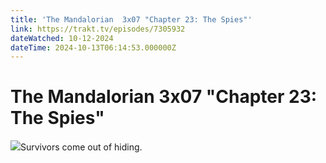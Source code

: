 ```yaml
---
title: 'The Mandalorian  3x07 "Chapter 23: The Spies"' 
link: https://trakt.tv/episodes/7305932
dateWatched: 10-12-2024
dateTime: 2024-10-13T06:14:53.000000Z
---
```

# The Mandalorian  3x07 "Chapter 23: The Spies"

![](https://walter-r2.trakt.tv/images/episodes/007/305/932/screenshots/thumb/49a733f100.jpg)Survivors come out of hiding.